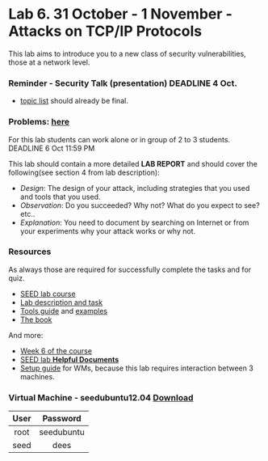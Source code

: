 # Lab 6. 31 October - 1 November  -  Attacks on TCP/IP Protocols
This lab aims to introduce you to a new class of security vulnerabilities, those at a network level.


### Reminder - Security Talk (presentation) DEADLINE 4 Oct.
- [topic list](https://docs.google.com/spreadsheets/d/1Q5wXGK98RMclH6P88nW2YeXiKrz9E03j9ULzDwMXx4U/edit?usp=sharing) should already be final.

### Problems: [here](http://www.cis.syr.edu/%7Ewedu/seed/Labs/Attacks_TCPIP/TCPIP.pdf)
For this lab students can work alone or in group of 2 to 3 students.
DEADLINE 6 Oct 11:59 PM

This lab should contain a more detailed **LAB REPORT** and should cover the following(see section 4 from lab description):
 * *Design*: The design of your attack, including strategies that you used and tools that you used.
 * *Observation*: Do you succeeded? Why not? What do you expect to see? etc..
 * *Explanation*: You need to document by searching on Internet or from your experiments why your attack works or why not.


### Resources
As always those are required for successfully complete the tasks and for quiz.

 * [SEED lab course](http://www.cis.syr.edu/%7Ewedu/seed/Labs/Attacks_TCPIP/)
 * [Lab description and task](http://www.cis.syr.edu/%7Ewedu/seed/Labs/Attacks_TCPIP/TCPIP.pdf)
 * [Tools guide](http://www.cis.syr.edu/~wedu/seed/Documentation/Misc/netwox.pdf) and [examples](http://www.cis.syr.edu/%7Ewedu/Teaching/cis758/netw522/netwox-doc_html/html/examples.html)
 * [The book](http://www.cis.syr.edu/~wedu/seed/Book/book_sample_tcp.pdf)

And more:
 * [Week 6 of the course](http://staff.cs.upt.ro/~marius/curs/sec/index.html)
 * [SEED lab **Helpful Documents**](http://www.cis.syr.edu/%7Ewedu/seed/Labs/Attacks_TCPIP/)
 * [Setup guide](http://www.cis.syr.edu/%7Ewedu/seed/Documentation/Ubuntu11_04_VM/VirtualBox_MultipleVMs.pdf) for WMs, because this lab requires interaction between 3 machines.
 
 
### Virtual Machine - seedubuntu12.04 [Download](http://www.cis.syr.edu/~wedu/seed/lab_env.html)

| User |  Password  |
|:----:|:----------:|
| root | seedubuntu |
| seed |    dees    |

